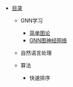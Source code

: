* [目录](README.md)
  * GNN学习
    
    * [简单图论](GNN学习/2-简单图论.md)
    * [GNN图神经网络](GNN学习/1-开篇.md)
  
  * 自然语言处理
  
  * 算法
    * 快速排序

